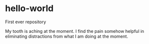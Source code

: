 # hello-world
First ever repository

My tooth is aching at the moment.
I find the pain somehow helpful in eliminating distractions from what I am doing at the moment.
